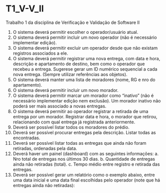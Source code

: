 # T1_V-V_II
Trabalho 1 da disciplina de Verificação e Validação de Software II

1. O sistema deverá permitir escolher o operador/usuário atual.
2. O sistema deverá permitir incluir um novo operador (não é necessário
implementar edição).
3. O sistema deverá permitir excluir um operador desde que não existam registros
associados a ele.
4. O sistema deverá permitir registrar uma nova entrega, com data e hora, descrição
e apartamento de destino, bem como o operador que recebeu a entrega. Sugerese gerar um ID numérico sequencial a cada nova entrega. (Sempre utilizar
referências aos objetos).
5. O sistema deverá manter uma lista de moradores (nome, RG e nro do
apartamento).
6. O sistema deverá permitir incluir um novo morador.
7. O sistema deverá permitir marcar um morador como “inativo” (não é necessário
implementar edição nem exclusão). Um morador inativo não poderá ser mais
associado a novas entregas.
8. O sistema deverá permitir ao operador registrar a retirada de uma entrega por um
morador. Registrar data e hora, o morador que retirou, relacionando com qual
entrega já registrada anteriormente.
9. Deverá ser possível listar todos os moradores do prédio.
10. Deverá ser possível procurar entregas pela descrição. Listar todas as encontradas.
11. Deverá ser possível listar todas as entregas que ainda não foram retiradas,
ordenadas pela data.
12. Deverá haver um painel (dashboard) com as seguintes informações:
a. Nro total de entregas nos últimos 30 dias.
b. Quantidade de entregas ainda não retiradas (total).
c. Tempo médio entre registro e retirada das entregas.
13. Deverá ser possível gerar um relatório como o exemplo abaixo, entre uma data
inicial e uma data final escolhidas pelo operador (note que há entregas ainda não
retiradas):
